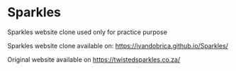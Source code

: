 # Sparkles

Sparkles website clone used only for practice purpose

Sparkles website clone available on: https://ivandobrica.github.io/Sparkles/

Original website available on https://twistedsparkles.co.za/
